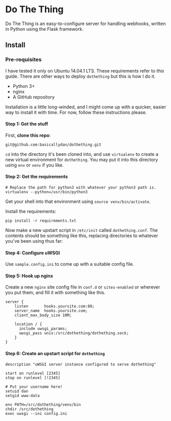 # Do The Thing

Do The Thing is an easy-to-configure server for handling webhooks, written in
Python using the Flask framework.

## Install

### Pre-requisites

I have tested it only on Ubuntu 14.04.1 LTS. These requirements refer to _this_ guide. There are other ways to deploy `dothething` but this is how I do it.

* Python 3+
* nginx
* A GitHub repository

Installation is a little long-winded, and I might come up with a quicker, easier way to install it with time. For now, follow these instructions please.

#### Step 1: Get the stuff

First, **clone this repo**:

```
git@github.com:basicallydan/dothething.git
```

`cd` into the directory it's been cloned into, and use `virtualenv` to create a new virtual environment for `dothething`. You may put it into this directory using `env` or `venv` if you like.

#### Step 2: Get the requirements

```
# Replace the path for python3 with whatever your python3 path is.
virtualenv --python=/usr/bin/python3
```

Get your shell into that environment using `source venv/bin/activate`.

Install the requirements:

```
pip install -r requirements.txt
```

Now make a new upstart script in `/etc/init` called `dothething.conf`. The contents should be something like this, replacing directories to whatever you've been using thus far:

#### Step 4: Configure uWSGI

Use `sample.config.ini` to come up with a suitable config file.

#### Step 5: Hook up nginx

Create a new `nginx` site config file in `conf.d` or `sites-enabled` or wherever you put them, and fill it with something like this.

```
server {
    listen       hooks.yoursite.com:80;
    server_name  hooks.yoursite.com;
    client_max_body_size 10M;

    location / {
      include uwsgi_params;
      uwsgi_pass unix:/src/dothething/dothething.sock;
    }
}
```

#### Step 6: Create an upstart script for `dothething`

```
description "uWSGI server instance configured to serve dothething"

start on runlevel [2345]
stop on runlevel [!2345]

# Put your username here!
setuid dan
setgid www-data

env PATH=/src/dothething/venv/bin
chdir /src/dothething
exec uwsgi --ini config.ini
```
